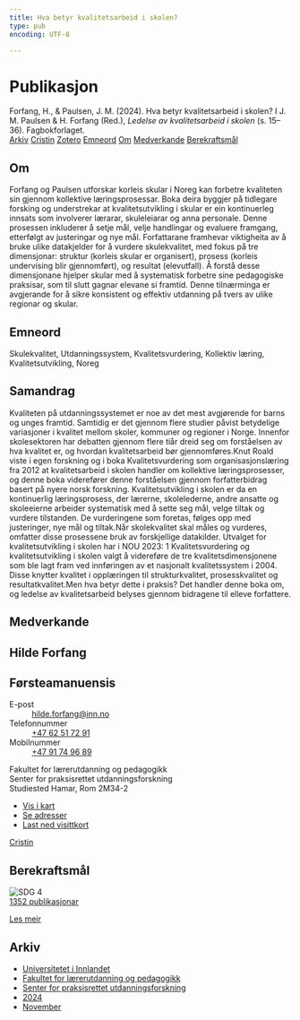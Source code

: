 ```yaml
---
title: Hva betyr kvalitetsarbeid i skolen?
type: pub
encoding: UTF-8

---
```

<h1>Publikasjon</h1>
<article id="csl-bib-container-WZJWY9RE" class="csl-bib-container">
  <div class="csl-bib-body"> <div class="csl-entry">Forfang, H., &#38; Paulsen, J. M. (2024). Hva betyr kvalitetsarbeid i skolen? I J. M. Paulsen &#38; H. Forfang (Red.), <i>Ledelse av kvalitetsarbeid i skolen</i> (s. 15–36). Fagbokforlaget.</div> </div>
  <div class="csl-bib-buttons">
    <a href="#taxonomy-article-WZJWY9RE" alt="archive" class="csl-bib-button">Arkiv</a>
    <a href="https://app.cristin.no/results/show.jsf?id=2325457" alt="Cristin" class="csl-bib-button">Cristin</a>
    <a href="http://zotero.org/groups/5881554/items/WZJWY9RE" alt="Zotero" class="csl-bib-button">Zotero</a>
    <a href="#keywords-article-WZJWY9RE" alt="keywords" class="csl-bib-button">Emneord</a>
    <a href="#about-article-WZJWY9RE" alt="about_pub" class="csl-bib-button">Om</a>
    <a href="#contributors-article-WZJWY9RE" alt="contributors" class="csl-bib-button">Medverkande</a>
    <a href="#sdg-article-WZJWY9RE" alt="sdg" class="csl-bib-button">Berekraftsmål</a>
  </div>
  <div id="csl-bib-meta-container-WZJWY9RE"></div>
</article>
<div id="csl-bib-meta-WZJWY9RE" class="csl-bib-meta">
  <article id="about-article-WZJWY9RE" class="about_pub-article">
    <h1>Om</h1>
    Forfang og Paulsen utforskar korleis skular i Noreg kan forbetre kvaliteten sin gjennom kollektive læringsprosessar. Boka deira byggjer på tidlegare forsking og understrekar at kvalitetsutvikling i skular er ein kontinuerleg innsats som involverer lærarar, skuleleiarar og anna personale. Denne prosessen inkluderer å setje mål, velje handlingar og evaluere framgang, etterfølgt av justeringar og nye mål. Forfattarane framhevar viktigheita av å bruke ulike datakjelder for å vurdere skulekvalitet, med fokus på tre dimensjonar: struktur (korleis skular er organisert), prosess (korleis undervising blir gjennomført), og resultat (elevutfall). Å forstå desse dimensjonane hjelper skular med å systematisk forbetre sine pedagogiske praksisar, som til slutt gagnar elevane si framtid. Denne tilnærminga er avgjerande for å sikre konsistent og effektiv utdanning på tvers av ulike regionar og skular.
  </article>
  <article id="keywords-article-WZJWY9RE" class="keywords-article">
    <h1>Emneord</h1>
    Skulekvalitet, Utdanningssystem, Kvalitetsvurdering, Kollektiv læring, Kvalitetsutvikling, Noreg
  </article>
  <article id="abstract-article-WZJWY9RE" class="abstract-article">
    <h1>Samandrag</h1>
    Kvaliteten på utdanningssystemet er noe av det mest avgjørende for barns og unges framtid. Samtidig er det gjennom flere studier påvist betydelige variasjoner i kvalitet mellom skoler, kommuner og regioner i Norge. Innenfor skolesektoren har debatten gjennom flere tiår dreid seg om forståelsen av hva kvalitet er, og hvordan kvalitetsarbeid bør gjennomføres.Knut Roald viste i egen forskning og i boka Kvalitetsvurdering som organisasjonslæring fra 2012 at kvalitetsarbeid i skolen handler om kollektive læringsprosesser, og denne boka viderefører denne forståelsen gjennom forfatterbidrag basert på nyere norsk forskning. Kvalitetsutvikling i skolen er da en kontinuerlig læringsprosess, der lærerne, skolelederne, andre ansatte og skoleeierne arbeider systematisk med å sette seg mål, velge tiltak og vurdere tilstanden. De vurderingene som foretas, følges opp med justeringer, nye mål og tiltak.Når skolekvalitet skal måles og vurderes, omfatter disse prosessene bruk av forskjellige datakilder. Utvalget for kvalitetsutvikling i skolen har i NOU 2023: 1 Kvalitetsvurdering og kvalitetsutvikling i skolen valgt å videreføre de tre kvalitetsdimensjonene som ble lagt fram ved innføringen av et nasjonalt kvalitetssystem i 2004. Disse knytter kvalitet i opplæringen til strukturkvalitet, prosesskvalitet og resultatkvalitet.Men hva betyr dette i praksis? Det handler denne boka om, og ledelse av kvalitetsarbeid belyses gjennom bidragene til elleve forfattere.
  </article>
  <article id="contributors-article-WZJWY9RE" class="contributors-article">
    <h1>Medverkande</h1>
    <div class="personas"> <div class="vrtx-hinn-person-card"> <div class="photo"> <i class="lar la-user-circle missing-person"></i> </div> <div class="info"> <hgroup><h1>Hilde Forfang</h1> <h2>Førsteamanuensis</h2> </hgroup><dl> <dt>E-post</dt> <dd> <a href="mailto:hilde.forfang@inn.no">hilde.forfang@inn.no</a> </dd> <dt>Telefonnummer</dt> <dd><a href="tel:+4762517291"> +47 62 51 72 91 </a></dd> <dt>Mobilnummer</dt> <dd><a href="tel:+4791749689"> +47 91 74 96 89 </a></dd> </dl> <p> Fakultet for lærerutdanning og pedagogikk<br> Senter for praksisrettet utdanningsforskning<br> Studiested Hamar, Rom 2M34-2 </p> <ul class="vrtx-hinn-links"> <li><a href="https://www.google.com/maps?q=60.79582,11.07304">Vis i kart</a></li> <li><a href="https://www.inn.no/finn-en-ansatt/hilde-forfang.html#vrtx-hinn-addresses">Se adresser</a></li> <li><a href="https://www.inn.no/finn-en-ansatt/hilde-forfang.html?vrtx=vcf">Last ned visittkort</a></li> </ul> </div> </div> <a href="https://app.cristin.no/persons/show.jsf?id=623969" alt="Cristin URL" class="personas-cristin">Cristin</a> </div>
  </article>
  <article id="sdg-article-WZJWY9RE" class="sdg-article">
    <h1>Berekraftsmål</h1>
    <div class="sdg-container"><div id="sdg4" class="sdg">
        <img src="{{< params subfolder >}}images/sdg/sdg04_nn.png" class="image" alt="SDG 4">
        <div class="sdg-overlay">
          <a href="/nn/archive/?key=?sdg=4#archive" class="sdg-publication-count"><span>1352</span> publikasjonar</a>
          <p><a href="https://fn.no/om-fn/fns-baerekraftsmaal/god-utdanning?lang=nno-NO" class="sdg-read-more">Les meir</a></p>
        </div>
      </div></div>
  </article>
  <article id="taxonomy-article-WZJWY9RE" class="taxonomy-article">
    <h1>Arkiv</h1>
    <ul>
      <li>
        <a href="/nn/archive/?key=3DCRN523">Universitetet i Innlandet</a>
      </li>
      <li>
        <a href="/nn/archive/?key=WYNZA47F">Fakultet for lærerutdanning og pedagogikk</a>
      </li>
      <li>
        <a href="/nn/archive/?key=G3SEU2Z2">Senter for praksisrettet utdanningsforskning</a>
      </li>
      <li>
        <a href="/nn/archive/?key=4QIAIY3G">2024</a>
      </li>
      <li>
        <a href="/nn/archive/?key=XQ8T39G6">November</a>
      </li>
    </ul>
  </article>
</div>
